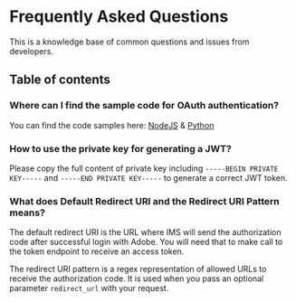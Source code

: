 # Frequently Asked Questions

This is a knowledge base of common questions and issues from developers.

## Table of contents



### Where can I find the sample code for OAuth authentication?
You can find the code samples here: [NodeJS](https://github.com/AdobeDocs/adobeio-auth/tree/stage/OAuth/samples/adobe-auth-node) & [Python](https://github.com/AdobeDocs/adobeio-auth/tree/stage/OAuth/samples/adobe-auth-python)

### How to use the private key for generating a JWT?
Please copy the full content of private key including ```-----BEGIN PRIVATE KEY-----``` and ```-----END PRIVATE KEY-----``` to generate a correct JWT token.

### What does Default Redirect URI and the Redirect URI Pattern means?
The default redirect URI is the URL where IMS will send the authorization code after successful login with Adobe. You will need that to make call to the token endpoint to receive an access token.

The redirect URI pattern is a regex representation of allowed URLs to receive the authorization code. It is used when you pass an optional parameter `redirect_url` with your request.

